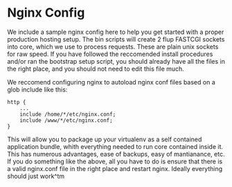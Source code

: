 # Nginx Config

We include a sample nginx config here to help you get started with a proper production hosting setup. The bin scripts will create 2 flup FASTCGI sockets into core, which we use to process requests. These are plain unix sockets for raw speed. If you have followed the reccomended install procedures and/or ran the bootstrap setup script, you should already have all the files in the right place, and you should not need to edit this file much. 

We reccomend configuring nginx to autoload nginx conf files based on a glob include like this:

    http {
        ...
        include /home/*/etc/nginx.conf;
        include /www/*/etc/nginx.conf;
    }

This will allow you to package up your virtualenv as a self contained application bundle, whith everything needed to run core contained inside it. This has numerous advantages, ease of backups, easy of mantianance, etc. If you do something like the above, all you have to do is ensure that there is a valid nginx.conf file in the right place and restart nginx. Ideally everything should just work^tm